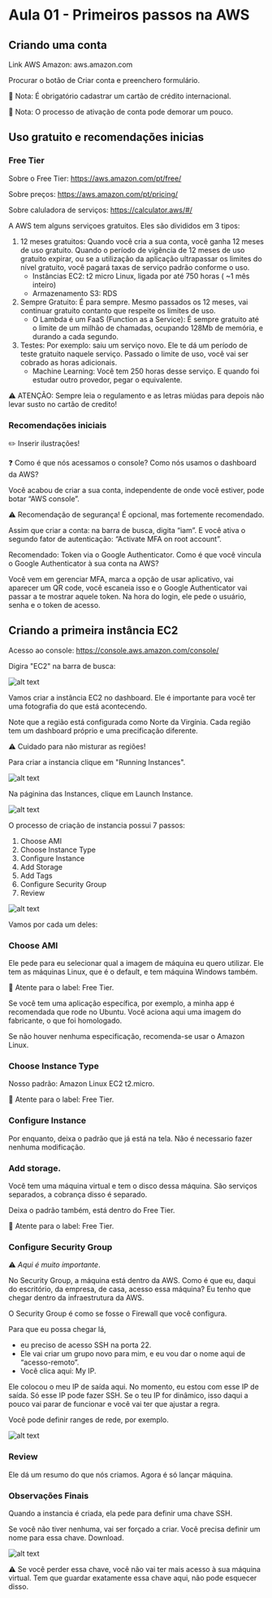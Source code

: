 # Aula 01 - Primeiros passos na AWS

## Criando uma conta

Link AWS Amazon: aws.amazon.com

Procurar o botão de Criar conta e preenchero formulário.

:pushpin: Nota: É obrigatório cadastrar um cartão de crédito internacional.

:pushpin: Nota: O processo de ativação de conta pode demorar um pouco.  

## Uso gratuito e recomendações inicias

### Free Tier

Sobre o Free Tier: https://aws.amazon.com/pt/free/

Sobre preços: https://aws.amazon.com/pt/pricing/

Sobre caluladora de serviços: https://calculator.aws/#/

A AWS tem alguns serviçoes gratuitos. Eles são divididos em 3 tipos:

  1. 12 meses gratuitos: Quando você cria a sua conta, você ganha 12 meses de uso gratuito. Quando o período de vigência de 12 meses de uso gratuito expirar, ou se a utilização da aplicação ultrapassar os limites do nível gratuito, você pagará taxas de serviço padrão conforme o uso.
      * Instâncias EC2:  t2 micro Linux, ligada por até 750 horas ( ~1 mês inteiro)
      * Armazenamento S3: RDS
  2. Sempre Gratuito: É para sempre. Mesmo passados os 12 meses, vai continuar gratuito contanto que respeite os limites de uso. 
      * O Lambda é um FaaS (Function as a Service): É sempre gratuito até o limite de um milhão de chamadas, ocupando 128Mb de memória, e durando a cada segundo.
  3. Testes: Por exemplo: saiu um serviço novo. Ele te dá um período de teste gratuito naquele serviço. Passado o limite de uso, você vai ser cobrado as horas adicionais.
      * Machine Learning: Você tem 250 horas desse serviço. E quando foi estudar outro provedor, pegar o equivalente.

:warning: ATENÇÃO: Sempre leia o regulamento e as letras miúdas para depois não levar susto no cartão de credito!

### Recomendações iniciais

:pencil2: Inserir ilustrações!

:question: Como é que nós acessamos o console? Como nós usamos o dashboard da AWS? 

Você acabou de criar a sua conta, independente de onde você estiver, pode botar “AWS console”.

:warning: Recomendação de segurança! É opcional, mas fortemente recomendado.

Assim que criar a conta: na barra de busca, digita “iam”. 
E você ativa o segundo fator de autenticação: “Activate MFA on root account”. 

Recomendado: Token via o Google Authenticator.
Como é que você vincula o Google Authenticator à sua conta na AWS? 

Você vem em gerenciar MFA, marca a opção de usar aplicativo, vai aparecer um QR code, você escaneia isso e o Google Authenticator vai passar a te mostrar aquele token. Na hora do login, ele pede o usuário, senha e o token de acesso. 

## Criando a primeira instância EC2

Acesso ao console: https://console.aws.amazon.com/console/

Digira "EC2" na barra de busca:

![alt text](https://github.com/asalunai/alura-deploy-amazon-ec2/blob/main/a01pt05img1.PNG?raw=true)

Vamos criar a instância EC2 no dashboard. 
Ele é importante para você ter uma fotografia do que está acontecendo.

Note que a região está configurada como Norte da Virgínia. 
Cada região tem um dashboard próprio e uma precificação diferente. 

:warning: Cuidado para não misturar as regiões!

Para criar a instancia clique em "Running Instances".

![alt text](https://github.com/asalunai/alura-deploy-amazon-ec2/blob/main/a01pt05img2.PNG?raw=true)

Na páginina das Instances, clique em Launch Instance.

![alt text](https://github.com/asalunai/alura-deploy-amazon-ec2/blob/main/a01pt05img3.PNG?raw=true)

O processo de criação de instancia possui 7 passos:

  1. Choose AMI
  2. Choose Instance Type
  3. Configure Instance 
  4. Add Storage 
  5. Add Tags 
  6. Configure Security Group
  7. Review

![alt text](https://github.com/asalunai/alura-deploy-amazon-ec2/blob/main/a01pt05img4.PNG?raw=true)

Vamos por cada um deles:

### Choose AMI

Ele pede para eu selecionar qual a imagem de máquina eu quero utilizar. 
Ele tem as máquinas Linux, que é o default, e tem máquina Windows também. 

:pushpin: Atente para o label: Free Tier.

Se você tem uma aplicação específica, por exemplo, a minha app é recomendada que rode no Ubuntu. 
Você aciona aqui uma imagem do fabricante, o que foi homologado. 

Se não houver nenhuma especificação, recomenda-se usar o Amazon Linux. 

### Choose Instance Type

Nosso padrão: Amazon Linux EC2 t2.micro. 

:pushpin: Atente para o label: Free Tier.

### Configure Instance 

Por enquanto, deixa o padrão que já está na tela. Não é necessario fazer nenhuma modificação.

### Add storage. 

Você tem uma máquina virtual e tem o disco dessa máquina. São serviços separados, a cobrança disso é separado. 

Deixa o padrão também, está dentro do Free Tier.

:pushpin: Atente para o label: Free Tier.

### Configure Security Group

:warning: *Aqui é muito importante*. 

No Security Group, a máquina está dentro da AWS.
Como é que eu, daqui do escritório, da empresa, de casa, acesso essa máquina? 
Eu tenho que chegar dentro da infraestrutura da AWS.

O Security Group é como se fosse o Firewall que você configura. 

Para que eu possa chegar lá, 

* eu preciso de acesso SSH na porta 22.
* Ele vai criar um grupo novo para mim, e eu vou dar o nome aqui de “acesso-remoto”. 
* Você clica aqui: My IP.

Ele colocou o meu IP de saída aqui. No momento, eu estou com esse IP de saída. Só esse IP pode fazer SSH. 
Se o teu IP for dinâmico, isso daqui a pouco vai parar de funcionar e você vai ter que ajustar a regra. 

Você pode definir ranges de rede, por exemplo.

![alt text](https://github.com/asalunai/alura-deploy-amazon-ec2/blob/main/a01pt05img7.PNG?raw=true)

### Review

Ele dá um resumo do que nós criamos. Agora é só lançar máquina.

### Observações Finais

Quando a instancia é criada, ela pede para definir uma chave SSH.

Se você não tiver nenhuma, vai ser forçado a criar. Você precisa definir um nome para essa chave. Download.

![alt text](https://github.com/asalunai/alura-deploy-amazon-ec2/blob/main/a01pt05img8.PNG?raw=true)

:warning: Se você perder essa chave, você não vai ter mais acesso à sua máquina virtual. Tem que guardar exatamente essa chave aqui, não pode esquecer disso.

